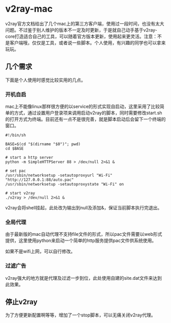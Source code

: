 # v2ray-mac

v2ray官方文档给出了几个mac上的第三方客户端，使用过一段时间，也没有太大问题。不过鉴于别人维护的版本不一定及时更新，于是就自己动手基于v2ray-core打造适合自己的工具，可以随着官方版本更新，使用起来更灵活。注意：不是客户端哦，仅仅是工具，或者说一些脚本。个人使用，有兴趣的同学也可以拿来玩玩。

## 几个需求

下面是个人使用时感觉比较实用的几点。

### 开机自启

mac上不能像linux那样很方便的以service的形式实现自启动，这里采用了比较简单的方式，通过设置用户登录项来调用启动v2ray的脚本，同时需要修改start.sh的打开方式为终端。目前还有一点不是很完善，就是脚本启动后会留下一个终端的窗口。

```
#!/bin/sh

BASE=$(cd "$(dirname "$0")"; pwd)
cd $BASE

# start a http server
python -m SimpleHTTPServer 88 > /dev/null 2>&1 &

# set pac
/usr/sbin/networksetup -setautoproxyurl "Wi-Fi" "http://127.0.0.1:88/auto.pac"
/usr/sbin/networksetup -setautoproxystate "Wi-Fi" on

# start v2ray
./v2ray > /dev/null 2>&1 &
```

v2ray会将shell挂起，此处改为输出到null及添加&，保证当前脚本执行完退出。

### 全局代理

由于最新版的mac自动代理不支持file文件的形式，所以pac文件需要以web形式提供，这里使用python来启动一个简单的http服务提供pac文件供系统使用。

如果不是wifi上网，可以自行修改。

### 过滤广告

v2ray强大的地方就是代理及过滤一步到位，此处使用自建的site.dat文件来达到此效果。

## 停止v2ray

为了方便更新配置啊等等，增加了一个stop脚本，可以无痛关闭v2ray代理。
